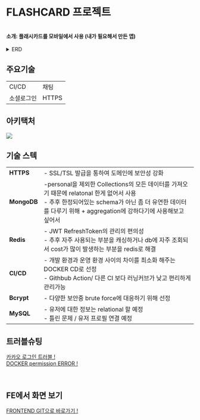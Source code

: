 
# **FLASHCARD 프로젝트** 
</br>
<strong> 소개: 플래시카드를 모바일에서 사용 (내가 필요해서 만든 앱) </strong>
</br>
<br>
<details>
<summary>ERD</summary>
<br>
<img src="https://github.com/jeonghawook/quiz/assets/126029736/827d674d-f572-46fb-b69b-6cfc3d6cf578">
</details>


## **주요기술**
<table>
  <tr>
  <td>CI/CD</td>
  <td>채팅</td>
 
 </tr>
 <tr>
  <td>소셜로그인</td>
  <td>HTTPS</td>
 
 </tr>

</table>

## **아키택처**
<img src="https://github.com/jeonghawook/quiz/assets/126029736/cdc57279-d1f1-4131-a8e5-14e56f7b1a22">

## **기술 스텍**
<table>
 <tr>
    <td><strong>HTTPS</strong></td>
    <td> - SSL/TSL 발급을 통하여 도메인에 보안성 강화 <br />
   </td>
  </tr>
  <tr>
    <td><strong>MongoDB</strong></td>
    <td> -personal을 제외한 Collections의 모든 데이터를 가져오기 때문에 relatonal 한게 없어서 사용<br />
- 추후 한정되어있는 schema가 아닌 좀 더 유연한 데이터를 다루기 위해 + aggregation에 강하다기에 사용해보고 싶어서</td>
  </tr>
  <tr>
    <td><strong>Redis</strong></td>
    <td>- JWT RefreshToken의 관리의 편의성<br />
- 추후 자주 사용되는 부분을 캐싱하거나 db에 자주 조회되서 cost가 많이 발생하는 부분을 redis로 해결</td>
  </tr>
   <tr>
    <td><strong>CI/CD</strong></td>
    <td>- 개발 환경과 운영 환경 사이의 차이를 최소화 해주는 DOCKER CD로 선정<br />
- Githbub Action/ 다른 CI 보다 러닝커브가 낮고 편리하게 관리가능</td>
  </tr>
  <tr>
    <td><strong>Bcrypt</strong></td>
    <td>- 다양한 보안중 brute force에 대응하기 위해 선정<br />
 </td>
  </tr>
    <tr>
    <td><strong>MySQL</strong></td>
    <td>- 유저에 대한 정보는 relational 할 예정<br />
      - 틀린 문제 / 유저 프로필 연결 예정
 </td>
  </tr>
</table>

## **트러블슈팅** 
[카카오 로그인 트러블 ! ](https://velog.io/@saro3/%EC%B9%B4%EC%B9%B4%EC%98%A4-%EB%A1%9C%EA%B7%B8%EC%9D%B8-%EA%B3%BC%EC%A0%95)
<br>
[DOCKER permission ERROR ! ](https://github.com/jeonghawook/quizFront)

<br>

## **FE에서 화면 보기**
 [FRONTEND GIT으로 바로가기 ! ](https://github.com/jeonghawook/CommunityFrontend)
